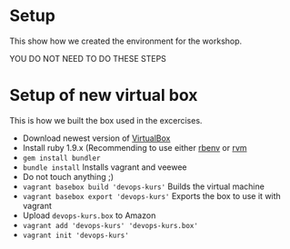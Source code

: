 Setup
=====

This show how we created the environment for the workshop.

YOU DO NOT NEED TO DO THESE STEPS


Setup of new virtual box
========================

This is how we built the box used in the excercises.

* Download newest version of [VirtualBox](https://www.virtualbox.org/wiki/Downloads)
* Install ruby 1.9.x (Recommending to use either [rbenv](https://github.com/sstephenson/rbenv/) or [rvm](https://rvm.io/)
* ```gem install bundler```
* ```bundle install``` Installs vagrant and veewee
* Do not touch anything ;)
* ```vagrant basebox build 'devops-kurs'``` Builds the virtual machine
* ```vagrant basebox export 'devops-kurs'``` Exports the box to use it with vagrant
* Upload ```devops-kurs.box``` to Amazon
* ```vagrant add 'devops-kurs' 'devops-kurs.box'```
* ```vagrant init 'devops-kurs'```


